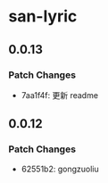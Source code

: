 # san-lyric

## 0.0.13

### Patch Changes

- 7aa1f4f: 更新 readme

## 0.0.12

### Patch Changes

- 62551b2: gongzuoliu
